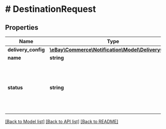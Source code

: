 # # DestinationRequest

## Properties

Name | Type | Description | Notes
------------ | ------------- | ------------- | -------------
**delivery_config** | [**\eBay\Commerce\Notification\Model\DeliveryConfig**](DeliveryConfig.md) |  | [optional]
**name** | **string** | The seller-specified name for the destination endpoint. | [optional]
**status** | **string** | This field sets the status for the destination endpoint as &lt;code&gt;ENABLED&lt;/code&gt; or &lt;code&gt;DISABLED&lt;/code&gt;.&lt;br&gt;&lt;br&gt;&lt;span class&#x3D;\&quot;tablenote\&quot;&gt;&lt;b&gt;Note:&lt;/b&gt; The &lt;b&gt;MARKED_DOWN&lt;/b&gt; value is set by eBay systems and cannot be used in a create or update call by applications.&lt;/span&gt; For implementation help, refer to &lt;a href&#x3D;&#39;https://developer.ebay.com/api-docs/commerce/notification/types/api:DestinationStatusEnum&#39;&gt;eBay API documentation&lt;/a&gt; | [optional]

[[Back to Model list]](../../README.md#models) [[Back to API list]](../../README.md#endpoints) [[Back to README]](../../README.md)
